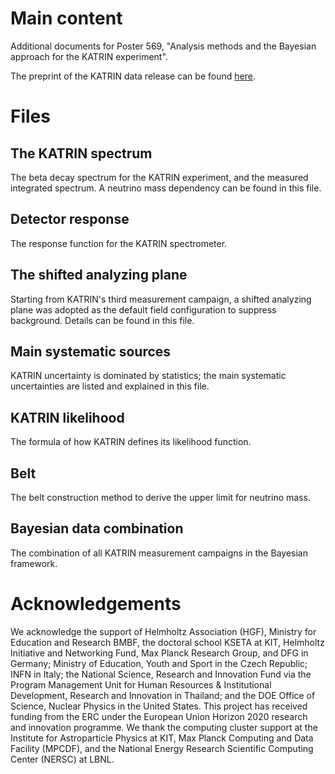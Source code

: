 # Main content
Additional documents for Poster 569, "Analysis methods and the Bayesian approach for the KATRIN experiment".

The preprint of the KATRIN data release can be found [here](https://www.katrin.kit.edu/publikationen/PREPRINT_Direct_neutrino_mass_measurement_based_on_259_days_of_KATRIN_data.pdf).

# Files
## The KATRIN spectrum
The beta decay spectrum for the KATRIN experiment, and the measured integrated spectrum. A neutrino mass dependency can be found in this file.

## Detector response
The response function for the KATRIN spectrometer.

## The shifted analyzing plane
Starting from KATRIN's third measurement campaign, a shifted analyzing plane was adopted as the default field configuration to suppress background. Details can be found in this file.

## Main systematic sources
KATRIN uncertainty is dominated by statistics; the main systematic uncertainties are listed and explained in this file.

## KATRIN likelihood
The formula of how KATRIN defines its likelihood function.

## Belt
The belt construction method to derive the upper limit for neutrino mass.

## Bayesian data combination
The combination of all KATRIN measurement campaigns in the Bayesian framework.

# Acknowledgements
We acknowledge the support of Helmholtz Association (HGF), Ministry for Education and Research BMBF, the doctoral school KSETA at KIT, Helmholtz Initiative and Networking Fund, Max Planck Research Group, and DFG in Germany; Ministry of Education, Youth and Sport in the Czech Republic; INFN in Italy; the National Science, Research and Innovation Fund via the Program Management Unit for Human Resources & Institutional Development, Research and Innovation in Thailand; and the DOE Office of Science, Nuclear Physics in the United States. This project has received funding from the ERC under the European Union Horizon 2020 research and innovation programme. We thank the computing cluster support at the Institute for Astroparticle Physics at KIT, Max Planck Computing and Data Facility (MPCDF), and the National Energy Research Scientific Computing Center (NERSC) at LBNL.

